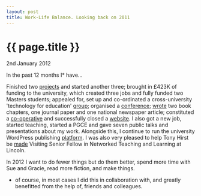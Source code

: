 ```yaml
---
layout: post
title: Work-Life Balance. Looking back on 2011
---
```


# {{ page.title }}

<p class="meta">2nd January 2012</p>

In the past 12 months I* have…

Finished two [projects](http://lncd.lincoln.ac.uk/projects/) and started another three; brought in £423K of funding to the university, which created three jobs and fully funded two Masters students; appealed for, set up and co-ordinated a cross-university 'technology for education' [group](http://lncd.lincoln.ac.uk); organised a [conference](http://devxs.org); [wrote](http://lncn.eu/ep/002210) two book chapters, one journal paper and one national newspaper article; constituted a [co-operative](http://socialsciencecentre.org.uk) and successfully closed a [website](http://writetoreply.org). I also got a new job, started teaching, started a PGCE and gave seven public talks and presentations about my work. Alongside this, I continue to run the university WordPress publishing [platform](http://blogs.lincoln.ac.uk). I was also very pleased to help Tony Hirst be [made](http://joss.blogs.lincoln.ac.uk/2011/10/21/tony-hirst-senior-visiting-fellow/) Visiting Senior Fellow in Networked Teaching and Learning at Lincoln.

In 2012 I want to do fewer things but do them better, spend more time with Sue and Gracie, read more fiction, and make things.

  * of course, in most cases I did this in collaboration with, and greatly benefitted from the help of, friends and colleagues.
